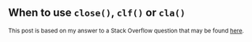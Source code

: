 ## When to use `close()`, `clf()` or `cla()`

<sup>This post is based on my answer to a Stack Overflow question that may be found [here](https://stackoverflow.com/a/77218935/19123103).</sup>

